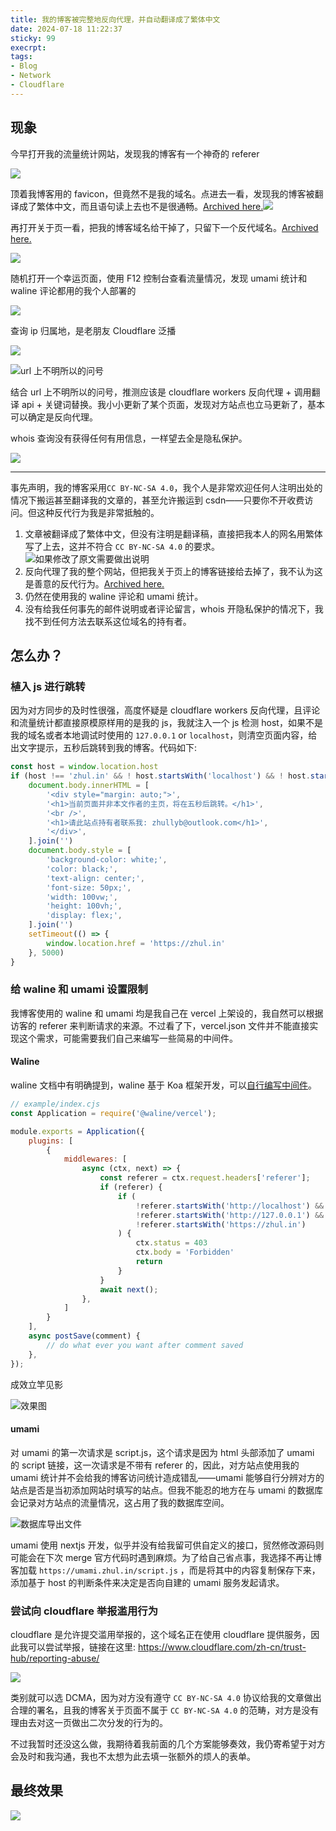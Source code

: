 ```yaml
---
title: 我的博客被完整地反向代理，并自动翻译成了繁体中文
date: 2024-07-18 11:22:37
sticky: 99
execrpt:
tags:
- Blog
- Network
- Cloudflare
---
```


## 现象

今早打开我的流量统计网站，发现我的博客有一个神奇的 referer

![](https://bu.dusays.com/2024/07/18/66989d79e740c.png)

顶着我博客用的 favicon，但竟然不是我的域名。点进去一看，发现我的博客被翻译成了繁体中文，而且语句读上去也不是很通畅。[Archived here.](https://web.archive.org/web/20240718015038/https://theodorelobas.com/)![](https://bu.dusays.com/2024/07/18/66989dc8d2c8e.png)

再打开关于页一看，把我的博客域名给干掉了，只留下一个反代域名。[Archived here.](http://web.archive.org/web/20240718034705/https://theodorelobas.com/?about/)

![](https://bu.dusays.com/2024/07/18/66989f7f73b90.png)

随机打开一个幸运页面，使用 F12 控制台查看流量情况，发现 umami 统计和 waline 评论都用的我个人部署的

![](https://bu.dusays.com/2024/07/18/6698a0bf39f8d.png)

查询 ip 归属地，是老朋友 Cloudflare 泛播

![](https://bu.dusays.com/2024/07/18/6698a101845a2.png)

![url 上不明所以的问号](https://bu.dusays.com/2024/07/18/6698a2dd3d78a.png)

结合 url 上不明所以的问号，推测应该是 cloudflare workers 反向代理 + 调用翻译 api + 关键词替换。我小小更新了某个页面，发现对方站点也立马更新了，基本可以确定是反向代理。

whois 查询没有获得任何有用信息，一样望去全是隐私保护。

![](https://bu.dusays.com/2024/07/18/6698a2deaa9d0.png)

***

事先声明，我的博客采用`CC BY-NC-SA 4.0`，我个人是非常欢迎任何人注明出处的情况下搬运甚至翻译我的文章的，甚至允许搬运到 csdn——只要你不开收费访问。但这种反代行为我是非常抵触的。

1. 文章被翻译成了繁体中文，但没有注明是翻译稿，直接把我本人的网名用繁体写了上去，这并不符合 `CC BY-NC-SA 4.0` 的要求。![如果修改了原文需要做出说明](https://bu.dusays.com/2024/07/18/669929695144b.png)
2. 反向代理了我的整个网站，但把我关于页上的博客链接给去掉了，我不认为这是善意的反代行为。[Archived here.](http://web.archive.org/web/20240718034705/https://theodorelobas.com/?about/)
3. 仍然在使用我的 waline 评论和 umami 统计。
4. 没有给我任何事先的邮件说明或者评论留言，whois 开隐私保护的情况下，我找不到任何方法去联系这位域名的持有者。

## 怎么办？

### 植入 js 进行跳转

因为对方同步的及时性很强，高度怀疑是 cloudflare workers 反向代理，且评论和流量统计都直接原模原样用的是我的 js，我就注入一个 js 检测 host，如果不是我的域名或者本地调试时使用的 `127.0.0.1` or `localhost`，则清空页面内容，给出文字提示，五秒后跳转到我的博客。代码如下:

```javascript
const host = window.location.host
if (host !== 'zhul.in' && ! host.startsWith('localhost') && ! host.startsWith('127.0.0.1')) {
    document.body.innerHTML = [
        '<div style="margin: auto;">',
        '<h1>当前页面并非本文作者的主页，将在五秒后跳转。</h1>',
        '<br />',
        '<h1>请此站点持有者联系我: zhullyb@outlook.com</h1>',
        '</div>',
    ].join('')
    document.body.style = [
        'background-color: white;',
        'color: black;',
        'text-align: center;',
        'font-size: 50px;',
        'width: 100vw;',
        'height: 100vh;',
        'display: flex;',
    ].join('')
    setTimeout(() => {
        window.location.href = 'https://zhul.in'
    }, 5000)
}
```

### 给 waline 和 umami 设置限制

我博客使用的 waline 和 umami 均是我自己在 vercel 上架设的，我自然可以根据访客的 referer 来判断请求的来源。不过看了下，vercel.json 文件并不能直接实现这个需求，可能需要我们自己来编写一些简易的中间件。

#### Waline

waline 文档中有明确提到，waline 基于 Koa 框架开发，可以[自行编写中间件](https://waline.js.org/reference/server/plugin.html#%E5%9F%BA%E4%BA%8E%E4%B8%AD%E9%97%B4%E4%BB%B6%E5%88%B6%E4%BD%9C)。

```js
// example/index.cjs
const Application = require('@waline/vercel');

module.exports = Application({
    plugins: [
        {
            middlewares: [
                async (ctx, next) => {
                    const referer = ctx.request.headers['referer'];
                    if (referer) {
                        if (
                            !referer.startsWith('http://localhost') &&
                            !referer.startsWith('http://127.0.0.1') &&
                            !referer.startsWith('https://zhul.in')
                        ) {
                            ctx.status = 403
                            ctx.body = 'Forbidden'
                            return
                        }
                    }
                    await next();
                },
            ]
        }
    ],
    async postSave(comment) {
        // do what ever you want after comment saved
    },
});
```

成效立竿见影

![效果图](https://bu.dusays.com/2024/07/18/6698d6570a780.png)

#### umami

对 umami 的第一次请求是 script.js，这个请求是因为 html 头部添加了 umami 的 script 链接，这一次请求是不带有 referer 的，因此，对方站点使用我的 umami 统计并不会给我的博客访问统计造成错乱——umami 能够自行分辨对方的站点是否是当初添加网站时填写的站点。但我不能忍的地方在与 umami 的数据库会记录对方站点的流量情况，这占用了我的数据库空间。

![数据库导出文件](https://bu.dusays.com/2024/07/18/6698d9c326739.png)

umami 使用 nextjs 开发，似乎并没有给我留可供自定义的接口，贸然修改源码则可能会在下次 merge 官方代码时遇到麻烦。为了给自己省点事，我选择不再让博客加载 `https://umami.zhul.in/script.js` ，而是将其中的内容复制保存下来，添加基于 host 的判断条件来决定是否向自建的 umami 服务发起请求。

### 尝试向 cloudflare 举报滥用行为

cloudflare 是允许提交滥用举报的，这个域名正在使用 cloudflare 提供服务，因此我可以尝试举报，链接在这里: https://www.cloudflare.com/zh-cn/trust-hub/reporting-abuse/

![](https://bu.dusays.com/2024/07/18/669926eddb16e.png)

类别就可以选 DCMA，因为对方没有遵守 `CC BY-NC-SA 4.0` 协议给我的文章做出合理的署名，且我的博客关于页面不属于 `CC BY-NC-SA 4.0` 的范畴，对方是没有理由去对这一页做出二次分发的行为的。

不过我暂时还没这么做，我期待着我前面的几个方案能够奏效，我仍寄希望于对方会及时和我沟通，我也不太想为此去填一张额外的烦人的表单。

## 最终效果

![](https://bu.dusays.com/2024/07/18/66992ad0d2890.gif)
